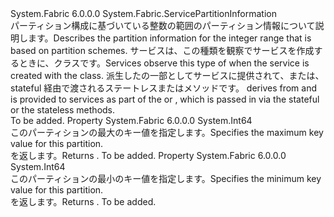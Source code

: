 <Type Name="Int64RangePartitionInformation" FullName="System.Fabric.Int64RangePartitionInformation">
  <TypeSignature Language="C#" Value="public sealed class Int64RangePartitionInformation : System.Fabric.ServicePartitionInformation" />
  <TypeSignature Language="ILAsm" Value=".class public auto ansi sealed beforefieldinit Int64RangePartitionInformation extends System.Fabric.ServicePartitionInformation" />
  <TypeSignature Language="DocId" Value="T:System.Fabric.Int64RangePartitionInformation" />
  <TypeSignature Language="VB.NET" Value="Public NotInheritable Class Int64RangePartitionInformation&#xA;Inherits ServicePartitionInformation" />
  <TypeSignature Language="F#" Value="type Int64RangePartitionInformation = class&#xA;    inherit ServicePartitionInformation" />
  <AssemblyInfo>
    <AssemblyName>System.Fabric</AssemblyName>
    <AssemblyVersion>6.0.0.0</AssemblyVersion>
  </AssemblyInfo>
  <Base>
    <BaseTypeName>System.Fabric.ServicePartitionInformation</BaseTypeName>
  </Base>
  <Interfaces />
  <Docs>
    <summary>
      <para><span data-ttu-id="455a2-101">パーティション構成に基づいている整数の範囲のパーティション情報について説明します。</span><span class="sxs-lookup"><span data-stu-id="455a2-101">Describes the partition information for the integer range that is based on partition schemes.</span></span> <span data-ttu-id="455a2-102">サービスは、この種類を観察<see cref="T:System.Fabric.ServicePartitionInformation" />でサービスを作成するときに、<see cref="T:System.Fabric.Description.UniformInt64RangePartitionSchemeDescription" />クラスです。</span><span class="sxs-lookup"><span data-stu-id="455a2-102">Services observe this type of <see cref="T:System.Fabric.ServicePartitionInformation" /> when the service is created with the <see cref="T:System.Fabric.Description.UniformInt64RangePartitionSchemeDescription" /> class.</span></span> <span data-ttu-id="455a2-103"><see cref="T:System.Fabric.Int64RangePartitionInformation" />派生した<see cref="T:System.Fabric.IServicePartition" />の一部としてサービスに提供されて、<see cref="T:System.Fabric.IStatefulServicePartition" />または<see cref="T:System.Fabric.IStatelessServicePartition" />、stateful 経由で渡される<see cref="M:System.Fabric.IStatefulServiceReplica.OpenAsync(System.Fabric.ReplicaOpenMode,System.Fabric.IStatefulServicePartition,System.Threading.CancellationToken)" />ステートレスまたは<see cref="M:System.Fabric.IStatelessServiceInstance.OpenAsync(System.Fabric.IStatelessServicePartition,System.Threading.CancellationToken)" />メソッドです。</span><span class="sxs-lookup"><span data-stu-id="455a2-103"><see cref="T:System.Fabric.Int64RangePartitionInformation" /> derives from <see cref="T:System.Fabric.IServicePartition" /> and is provided to services as part of the <see cref="T:System.Fabric.IStatefulServicePartition" /> or <see cref="T:System.Fabric.IStatelessServicePartition" />, which is passed in via the stateful <see cref="M:System.Fabric.IStatefulServiceReplica.OpenAsync(System.Fabric.ReplicaOpenMode,System.Fabric.IStatefulServicePartition,System.Threading.CancellationToken)" /> or the stateless <see cref="M:System.Fabric.IStatelessServiceInstance.OpenAsync(System.Fabric.IStatelessServicePartition,System.Threading.CancellationToken)" /> methods.</span></span></para>
    </summary>
    <remarks>To be added.</remarks>
  </Docs>
  <Members>
    <Member MemberName="HighKey">
      <MemberSignature Language="C#" Value="public long HighKey { get; }" />
      <MemberSignature Language="ILAsm" Value=".property instance int64 HighKey" />
      <MemberSignature Language="DocId" Value="P:System.Fabric.Int64RangePartitionInformation.HighKey" />
      <MemberSignature Language="VB.NET" Value="Public ReadOnly Property HighKey As Long" />
      <MemberSignature Language="F#" Value="member this.HighKey : int64" Usage="System.Fabric.Int64RangePartitionInformation.HighKey" />
      <MemberType>Property</MemberType>
      <AssemblyInfo>
        <AssemblyName>System.Fabric</AssemblyName>
        <AssemblyVersion>6.0.0.0</AssemblyVersion>
      </AssemblyInfo>
      <ReturnValue>
        <ReturnType>System.Int64</ReturnType>
      </ReturnValue>
      <Docs>
        <summary>
          <para><span data-ttu-id="455a2-104">このパーティションの最大のキー値を指定します。</span><span class="sxs-lookup"><span data-stu-id="455a2-104">Specifies the maximum key value for this partition.</span></span></para>
        </summary>
        <value>
          <para><span data-ttu-id="455a2-105"><see cref="T:System.Int64" /> を返します。</span><span class="sxs-lookup"><span data-stu-id="455a2-105">Returns <see cref="T:System.Int64" />.</span></span></para>
        </value>
        <remarks>To be added.</remarks>
      </Docs>
    </Member>
    <Member MemberName="LowKey">
      <MemberSignature Language="C#" Value="public long LowKey { get; }" />
      <MemberSignature Language="ILAsm" Value=".property instance int64 LowKey" />
      <MemberSignature Language="DocId" Value="P:System.Fabric.Int64RangePartitionInformation.LowKey" />
      <MemberSignature Language="VB.NET" Value="Public ReadOnly Property LowKey As Long" />
      <MemberSignature Language="F#" Value="member this.LowKey : int64" Usage="System.Fabric.Int64RangePartitionInformation.LowKey" />
      <MemberType>Property</MemberType>
      <AssemblyInfo>
        <AssemblyName>System.Fabric</AssemblyName>
        <AssemblyVersion>6.0.0.0</AssemblyVersion>
      </AssemblyInfo>
      <ReturnValue>
        <ReturnType>System.Int64</ReturnType>
      </ReturnValue>
      <Docs>
        <summary>
          <para><span data-ttu-id="455a2-106">このパーティションの最小のキー値を指定します。</span><span class="sxs-lookup"><span data-stu-id="455a2-106">Specifies the minimum key value for this partition.</span></span></para>
        </summary>
        <value>
          <para><span data-ttu-id="455a2-107"><see cref="T:System.Int64" /> を返します。</span><span class="sxs-lookup"><span data-stu-id="455a2-107">Returns <see cref="T:System.Int64" />.</span></span></para>
        </value>
        <remarks>To be added.</remarks>
      </Docs>
    </Member>
  </Members>
</Type>